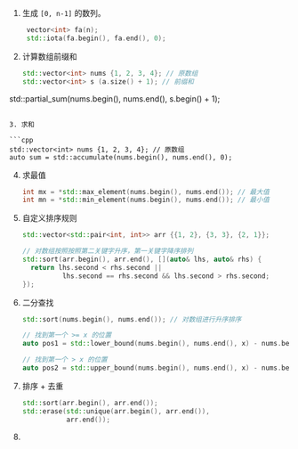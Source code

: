 1. 生成 `[0, n-1]` 的数列。

   ```cpp
    vector<int> fa(n);
    std::iota(fa.begin(), fa.end(), 0);
   ```

2. 计算数组前缀和

   ```cpp
   std::vector<int> nums {1, 2, 3, 4}; // 原数组
   std::vector<int> s (a.size() + 1); // 前缀和
std::partial_sum(nums.begin(), nums.end(), s.begin() + 1);
   ```

3. 求和

   ```cpp
   std::vector<int> nums {1, 2, 3, 4}; // 原数组
   auto sum = std::accumulate(nums.begin(), nums.end(), 0);
   ```

4. 求最值

   ```cpp
   int mx = *std::max_element(nums.begin(), nums.end()); // 最大值
   int mn = *std::min_element(nums.begin(), nums.end()); // 最小值
   ```

5. 自定义排序规则

   ```cpp
   std::vector<std::pair<int, int>> arr {{1, 2}, {3, 3}, {2, 1}};
   
   // 对数组按照按照第二关键字升序，第一关键字降序排列
   std::sort(arr.begin(), arr.end(), [](auto& lhs, auto& rhs) {
     return lhs.second < rhs.second ||
       		 lhs.second == rhs.second && lhs.second > rhs.second;
   });
   ```

6. 二分查找

   ```cpp
   std::sort(nums.begin(), nums.end()); // 对数组进行升序排序
   
   // 找到第一个 >= x 的位置
   auto pos1 = std::lower_bound(nums.begin(), nums.end(), x) - nums.begin();
   
   // 找到第一个 > x 的位置
   auto pos2 = std::upper_bound(nums.begin(), nums.end(), x) - nums.begin();
   ```

7. 排序 + 去重

   ```cpp
   std::sort(arr.begin(), arr.end());
   std::erase(std::unique(arr.begin(), arr.end()),
              arr.end());
   ```

8. 